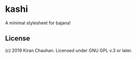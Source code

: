 # kashi

A minimal stylesheet for bajana!

## License

(c) 2019 Kiran Chauhan. Licensed under GNU GPL v.3 or later.